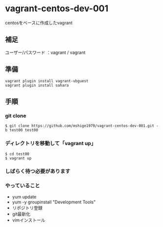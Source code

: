 vagrant-centos-dev-001
======================

centosをベースに作成したvagrant

## 補足
ユーザー/パスワード ：vagrant / vagrant

## 準備
```
vagrant plugin install vagrant-vbguest
vagrant plugin install sahara
```

## 手順
### git clone
```
$ git clone https://github.com/mshige1979/vagrant-centos-dev-001.git -b test00 test00
```

### ディレクトリを移動して「vagrant up」
```
$ cd test00
$ vagrant up
```

### しばらく待つ必要があります

### やっていること
* yum update
* yum -y groupinstall "Development Tools"
* リポジトリ登録
* git最新化
* vimインストール



